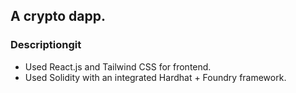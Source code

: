 ## A crypto dapp.


### Descriptiongit 
 - Used React.js and Tailwind CSS for frontend.
 - Used Solidity with an integrated Hardhat + Foundry framework.
